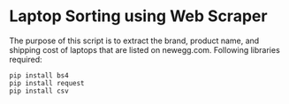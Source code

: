 # Laptop Sorting using Web Scraper

The purpose of this script is to extract the brand, product name, and shipping cost of laptops that are listed on newegg.com.
Following libraries required:
```
pip install bs4
pip install request
pip install csv
```
